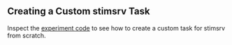 ## Creating a Custom stimsrv Task

Inspect the [experiment code](./experiment-custom-task.js) to see how to create a custom task for stimsrv from scratch.
